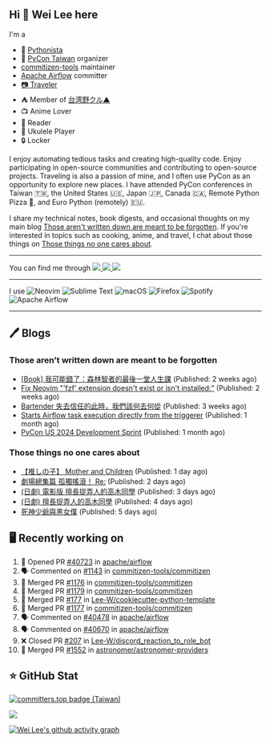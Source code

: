 ## Hi 👋 Wei Lee here

I'm a

* 🐍 [Pythonista](https://pycon-note.wei-lee.me/)
* 🐍 [PyCon Taiwan](https://tw.pycon.org/) organizer
* [commitizen-tools](https://github.com/commitizen-tools) maintainer
* [Apache Airflow](https://github.com/apache/airflow/) committer
* [📷 Traveler](https://travlog.wei-lee.me/)
* ⛺ Member of [台湾野クル▲](https://twitter.com/Taiwannokuru)
* 📺 Anime Lover
* 📖 Reader
* 🎵 Ukulele Player
* 🔒 Locker

I enjoy automating tedious tasks and creating high-quality code. Enjoy participating in open-source communities and contributing to open-source projects. Traveling is also a passion of mine, and I often use PyCon as an opportunity to explore new places. I have attended PyCon conferences in Taiwan 🇹🇼, the United States 🇺🇸, Japan 🇯🇵, Canada 🇨🇦, Remote Python Pizza 🍕, and Euro Python (remotely) 🇪🇺.

I share my technical notes, book digests, and occasional thoughts on my main blog [Those aren't written down are meant to be forgotten](https://blog.wei-lee.me/). If you're interested in topics such as cooking, anime, and travel, I chat about those things on [Those things no one cares about](https://travlog.wei-lee.me/).


---

<p align="left">
You can find me through
  <a href="https://in.linkedin.com/in/clleew" target="blank">
    <img src="https://img.shields.io/badge/LinkedIn-0077B5?style=for-the-badge&logo=linkedin&logoColor=white" />
  </a>
  <a href="https://twitter.com/clleew" target="blank">
    <img src="https://img.shields.io/badge/Twitter-1DA1F2?style=for-the-badge&logo=twitter&logoColor=white" />
  </a>
  <a href="https://github.com/Lee-W/" target="blank">
    <img src="https://img.shields.io/badge/GitHub-100000?style=for-the-badge&logo=github&logoColor=white" />
  </a>
</p>

---

I use ![Neovim](https://img.shields.io/badge/NeoVim-%2357A143.svg?&style=for-the-badge&logo=neovim&logoColor=white) ![Sublime Text](https://img.shields.io/badge/sublime_text-%23575757.svg?style=for-the-badge&logo=sublime-text&logoColor=important) ![macOS](https://img.shields.io/badge/mac%20os-000000?style=for-the-badge&logo=macos&logoColor=F0F0F0) ![Firefox](https://img.shields.io/badge/Firefox-FF7139?style=for-the-badge&logo=Firefox-Browser&logoColor=white) ![Spotify](https://img.shields.io/badge/Spotify-1ED760?style=for-the-badge&logo=spotify&logoColor=white) ![Apache Airflow](https://img.shields.io/badge/Apache%20Airflow-017CEE?style=for-the-badge&logo=Apache%20Airflow&logoColor=white)

---


## 🖊️ Blogs

### Those aren't written down are meant to be forgotten

* [[Book] 我可能錯了：森林智者的最後一堂人生課](https://blog.wei-lee.me/posts/book/2024/06/I-May-Be-Wrong) (Published: 2 weeks ago)
* [Fix Neovim &#34;&#39;fzf&#39; extension doesn&#39;t exist or isn&#39;t installed:&#34;](https://blog.wei-lee.me/posts/tech/2024/06/neo-vim-fzf-not-loaded) (Published: 2 weeks ago)
* [Bartender 失去信任的此時，我們該何去何從](https://blog.wei-lee.me/posts/tech/2024/06/where-should-we-go-if-bartender-is-no-longer-considered-safe) (Published: 3 weeks ago)
* [Starts Airflow task execution directly from the triggerer](https://blog.wei-lee.me/posts/tech/2024/06/starts-execution-directly-from-triggerer-without-going-to-worker) (Published: 1 month ago)
* [PyCon US 2024 Development Sprint](https://blog.wei-lee.me/posts/tech/2024/05/pycon-us-2024-development-sprint) (Published: 1 month ago)

### Those things no one cares about
 
 * [【推しの子】 Mother and Children](https://travlog.wei-lee.me/posts/review/2024/07/oshi-no-ko-mother-and-children) (Published: 1 day ago)
 * [劇場總集篇 孤獨搖滾！ Re:](https://travlog.wei-lee.me/posts/review/2024/07/bocchi-the-rock-movie-1) (Published: 2 days ago)
 * [(日劇) 電影版 擅長捉弄人的高木同學](https://travlog.wei-lee.me/posts/review/2024/07/drama-movie-teasing-master-takagi-san) (Published: 3 days ago)
 * [(日劇) 擅長捉弄人的高木同學](https://travlog.wei-lee.me/posts/review/2024/07/drama-teasing-master-takagi-san) (Published: 4 days ago)
 * [死神少爺與黑女僕](https://travlog.wei-lee.me/posts/review/2024/07/the-death-boy-and-the-black-maid) (Published: 5 days ago)

## 🖥️ Recently working on

1. 💪 Opened PR [#40723](https://github.com/apache/airflow/pull/40723) in [apache/airflow](https://github.com/apache/airflow)
2. 🗣 Commented on [#1143](https://github.com/commitizen-tools/commitizen/pull/1143#issuecomment-2221875901) in [commitizen-tools/commitizen](https://github.com/commitizen-tools/commitizen)
3. 🎉 Merged PR [#1176](https://github.com/commitizen-tools/commitizen/pull/1176) in [commitizen-tools/commitizen](https://github.com/commitizen-tools/commitizen)
4. 🎉 Merged PR [#1179](https://github.com/commitizen-tools/commitizen/pull/1179) in [commitizen-tools/commitizen](https://github.com/commitizen-tools/commitizen)
5. 🎉 Merged PR [#177](https://github.com/Lee-W/cookiecutter-python-template/pull/177) in [Lee-W/cookiecutter-python-template](https://github.com/Lee-W/cookiecutter-python-template)
6. 🎉 Merged PR [#1177](https://github.com/commitizen-tools/commitizen/pull/1177) in [commitizen-tools/commitizen](https://github.com/commitizen-tools/commitizen)
7. 🗣 Commented on [#40478](https://github.com/apache/airflow/pull/40478#issuecomment-2217895818) in [apache/airflow](https://github.com/apache/airflow)
8. 🗣 Commented on [#40670](https://github.com/apache/airflow/pull/40670#issuecomment-2217814025) in [apache/airflow](https://github.com/apache/airflow)
9. ❌ Closed PR [#207](https://github.com/Lee-W/discord_reaction_to_role_bot/pull/207) in [Lee-W/discord_reaction_to_role_bot](https://github.com/Lee-W/discord_reaction_to_role_bot)
10. 🎉 Merged PR [#1552](https://github.com/astronomer/astronomer-providers/pull/1552) in [astronomer/astronomer-providers](https://github.com/astronomer/astronomer-providers)


## ⭐ GitHub Stat

[![committers.top badge (Taiwan)](https://user-badge.committers.top/taiwan_public/Lee-W.svg)](https://user-badge.committers.top/taiwan_public/Lee-W)

[![](https://github-readme-stats.vercel.app/api?username=Lee-W&show_icons=true&hide_title=true&cache_seconds=86400)](https://github.com/anuraghazra/github-readme-stats)

[![Wei Lee's github activity graph](https://github-readme-activity-graph.vercel.app/graph?username=Lee-W&theme=dracula)](https://github.com/ashutosh00710/github-readme-activity-graph)
